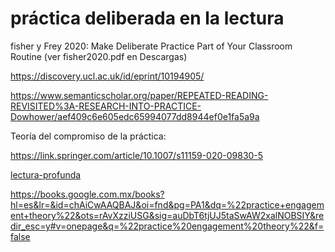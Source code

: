 # práctica deliberada en la lectura

fisher y Frey 2020: Make Deliberate Practice Part of Your Classroom Routine (ver fisher2020.pdf en Descargas)

https://discovery.ucl.ac.uk/id/eprint/10194905/

https://www.semanticscholar.org/paper/REPEATED-READING-REVISITED%3A-RESEARCH-INTO-PRACTICE-Dowhower/aef409c6e605edc65994077dd8944ef0e1fa5a9a

Teoría del compromiso de la práctica:

https://link.springer.com/article/10.1007/s11159-020-09830-5

[lectura-profunda](lectura-profunda.md)

https://books.google.com.mx/books?hl=es&lr=&id=chAiCwAAQBAJ&oi=fnd&pg=PA1&dq=%22practice+engagement+theory%22&ots=rAvXzziUSG&sig=auDbT6tjUJ5taSwAW2xalNOBSIY&redir_esc=y#v=onepage&q=%22practice%20engagement%20theory%22&f=false

